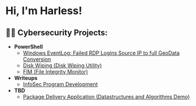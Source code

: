<h1>Hi, I'm Harless! <br/> 

<h2>👨‍💻 Cybersecurity Projects:</h2>

- <b>PowerShell</b>
  - [Windows EventLog: Failed RDP Logins Source IP to full GeoData Conversion](https://github.com/hdonelow/Failed-RDP-attack-showcase)
  - [Disk Wiping (Disk Wiping Utility)](https://github.com/hdonelow/Disk-Wipe-Utility-/tree/main)
  - [FIM (File Integrity Monitor)](https://github.com/hdonelow/PowerShell-FIM-EmailAlerts)
- <b>Writeups</b>
  - [InfoSec Program Development](https://github.com/hdonelow/-Comprehensive-Information-Security-Program-Development)
- <b>TBD</b>
  - [Package Delivery Application (Datastructures and Algorithms Demo)](https://github.com/joshmadakor1/Package-Delivery-Pathfinding-Algorithm)

<!--
**joshmadakor1/joshmadakor1** is a ✨ _special_ ✨ repository because its `README.md` (this file) appears on your GitHub profile.

Here are some ideas to get you started:

- 🔭 I’m currently working on ...
- 🌱 I’m currently learning ...
- 👯 I’m looking to collaborate on ...
- 🤔 I’m looking for help with ...
- 💬 Ask me about ...
- 📫 How to reach me: ...
- 😄 Pronouns: ...
- ⚡ Fun fact: ...
-->
